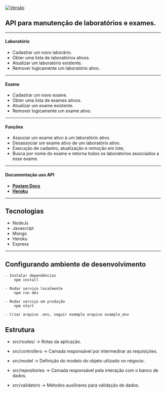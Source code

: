 [![Versão ](https://img.shields.io/badge/Version-1.0.0-green)](https://www.npmjs.org/package/markdown-it-emoji)

## API para manutenção de laboratórios e exames.

---
#### Laboratório

+ Cadastrar um novo laborário.
+ Obter uma lista de laboratórios ativos.
+ Atualizar um laboratório existente.
+ Remover logicamente um laboratório ativo.


---
#### Exame

+ Cadastrar um novo exame.
+ Obter uma lista de exames ativos.
+ Atualizar um exame existente.
+ Remover logicamente um exame ativo.

---

#### Funções

+ Associar um exame ativo à um laboratório ativo.
+ Desassociar um exame ativo de um laboratório ativo.
+ Execução de cadastro, atualização e remoção em lote;
+ Busca por nome do exame e retorna todos os laboratorios associados a esse exame.

---

#### Documentação uso API 
+ __[Postam Docs](https://documenter.getpostman.com/view/10185972/TzJsfdQ4)__
+ __[Heroku](https://exames-laboratorio-api.herokuapp.com/)__

---

## Tecnologias

- NodeJs 
- Javascript 
- Mongo
- Heroku
- Express

 ---
## Configurando ambiente de desenvolvimento

    - Instalar dependências
    	npm install
    
    - Rodar serviço localmente
    	npm run dev
 
    - Rodar serviço em produção
    	npm start

    - Criar arquivo .env, seguir exemplo arquivo example_env


## Estrutura
 
- src/routes/ -> Rotas da aplicação.

- src/controllers -> Camada responsável por intermedirar as requisições.

- src/model -> Definição do modelo do objeto utlizado no négocio.

- src/repositories -> Camada responsável pela interação com o banco de dados.

- src/validators -> Métodos auxilirares para validação de dados.

